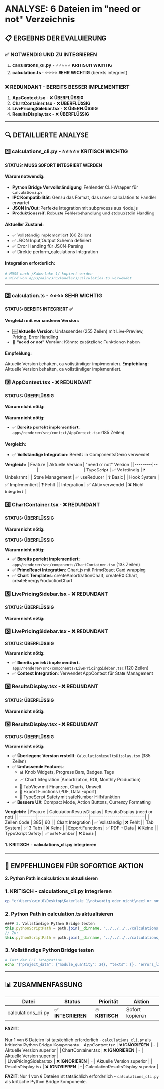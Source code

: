 # ANALYSE: 6 Dateien im "need or not" Verzeichnis

## 📋 **ERGEBNIS DER EVALUIERUNG**

### ✅ **NOTWENDIG UND ZU INTEGRIEREN**

1. **calculations_cli.py** - ⭐⭐⭐⭐⭐ **KRITISCH WICHTIG**
2. **calculation.ts** - ⭐⭐⭐⭐ **SEHR WICHTIG** (bereits integriert)

### ❌ **REDUNDANT - BEREITS BESSER IMPLEMENTIERT**

1. **AppContext.tsx** - ❌ **ÜBERFLÜSSIG**
2. **ChartContainer.tsx** - ❌ **ÜBERFLÜSSIG**
3. **LivePricingSidebar.tsx** - ❌ **ÜBERFLÜSSIG**
4. **ResultsDisplay.tsx** - ❌ **ÜBERFLÜSSIG**

---

## 🔍 **DETAILLIERTE ANALYSE**

### 1️⃣ **calculations_cli.py** - ⭐⭐⭐⭐⭐ **KRITISCH WICHTIG**

#### STATUS: MUSS SOFORT INTEGRIERT WERDEN

#### Warum notwendig:

- **Python Bridge Vervollständigung**: Fehlender CLI-Wrapper für calculations.py
- **IPC Kompatibilität**: Genau das Format, das unser calculation.ts Handler erwartet
- **JSON In/Out**: Perfekte Integration mit subprocess aus Node.js
- **Produktionsreif**: Robuste Fehlerbehandlung und stdout/stdin Handling

#### Aktueller Zustand:
- ✅ Vollständig implementiert (66 Zeilen)
- ✅ JSON Input/Output Schema definiert
- ✅ Error Handling für JSON-Parsing
- ✅ Direkte perform_calculations Integration

#### Integration erforderlich:
```python
# MUSS nach /Kakerlake 1/ kopiert werden
# Wird von apps/main/src/handlers/calculation.ts verwendet
```

---

### 2️⃣ **calculation.ts** - ⭐⭐⭐⭐ **SEHR WICHTIG**

#### STATUS: BEREITS INTEGRIERT ✅

#### Vergleich mit vorhandener Version:
- 🆕 **Aktuelle Version**: Umfassender (255 Zeilen) mit Live-Preview, Pricing, Error Handling
- 📁 **"need or not" Version**: Könnte zusätzliche Funktionen haben
#### Empfehlung: 
Aktuelle Version behalten, da vollständiger implementiert.
**Empfehlung**: Aktuelle Version behalten, da vollständiger implementiert.

### 3️⃣ **AppContext.tsx** - ❌ **REDUNDANT**

#### STATUS: ÜBERFLÜSSIG

#### Warum nicht nötig:

**Warum nicht nötig:**
- ✅ **Bereits perfekt implementiert**: `apps/renderer/src/context/AppContext.tsx` (185 Zeilen)
#### Vergleich:
- ✅ **Vollständige Integration**: Bereits in ComponentsDemo verwendet

**Vergleich:**
| Feature | Aktuelle Version | "need or not" Version |
|---------|------------------|----------------------|
| TypeScript | ✅ Vollständig | ❓ Unbekannt |
| State Management | ✅ useReducer | ❓ Basic |
| Hook System | ✅ Implementiert | ❓ Fehlt |
| Integration | ✅ Aktiv verwendet | ❌ Nicht integriert |
### 4️⃣ **ChartContainer.tsx** - ❌ **REDUNDANT**  

#### STATUS: ÜBERFLÜSSIG

#### Warum nicht nötig:
**STATUS: ÜBERFLÜSSIG**

**Warum nicht nötig:**
- ✅ **Bereits perfekt implementiert**: `apps/renderer/src/components/ChartContainer.tsx` (138 Zeilen)
- ✅ **PrimeReact Integration**: Chart.js mit PrimeReact Card wrapping
- ✅ **Chart Templates**: createAmortizationChart, createROIChart, createEnergyProductionChart
### 5️⃣ **LivePricingSidebar.tsx** - ❌ **REDUNDANT**

#### STATUS: ÜBERFLÜSSIG

#### Warum nicht nötig:
### 5️⃣ **LivePricingSidebar.tsx** - ❌ **REDUNDANT**
**STATUS: ÜBERFLÜSSIG**

**Warum nicht nötig:**
- ✅ **Bereits perfekt implementiert**: `apps/renderer/src/components/LivePricingSidebar.tsx` (120 Zeilen)  
- ✅ **Context Integration**: Verwendet AppContext für State Management
### 6️⃣ **ResultsDisplay.tsx** - ❌ **REDUNDANT**

#### STATUS: ÜBERFLÜSSIG

#### Warum nicht nötig:

### 6️⃣ **ResultsDisplay.tsx** - ❌ **REDUNDANT**
**STATUS: ÜBERFLÜSSIG** 

**Warum nicht nötig:**
- ✅ **Überlegene Version erstellt**: `CalculationResultsDisplay.tsx` (385 Zeilen)
- ✅ **Umfassende Features**: 
  - 📊 Knob Widgets, Progress Bars, Badges, Tags
  - 📈 Chart Integration (Amortization, ROI, Monthly Production)
  - 🎯 TabView mit Finanzen, Charts, Umwelt
  - 💾 Export Functions (PDF, Data Export)
  - 🔢 TypeScript Safety mit safeNumber Hilfsfunktion
- ✅ **Bessere UX**: Compact Mode, Action Buttons, Currency Formatting

**Vergleich:**
| Feature | CalculationResultsDisplay | ResultsDisplay (need or not) |
|---------|--------------------------|----------------------------|
| Zeilen Code | 385 | 60 |
| Chart Integration | ✅ Vollständig | ❌ Fehlt |
| Tab System | ✅ 3 Tabs | ❌ Keine |
| Export Functions | ✅ PDF + Data | ❌ Keine |
| TypeScript Safety | ✅ safeNumber | ❌ Basis |
#### 1. KRITISCH - calculations_cli.py integrieren

---

## 🚀 **EMPFEHLUNGEN FÜR SOFORTIGE AKTION**
#### 2. Python Path in calculation.ts aktualisieren
### **1. KRITISCH - calculations_cli.py integrieren**
```bash
cp "c:\Users\win10\Desktop\Kakerlake 1\notwendig oder nicht\need or not\calculations_cli.py" "c:\Users\win10\Desktop\Kakerlake 1\"
```

### **2. Python Path in calculation.ts aktualisieren**  
```typescript
#### 3. Vollständige Python Bridge testen
this.pythonScriptPath = path.join(__dirname, '../../../../calculations.py');
// Zu:
this.pythonScriptPath = path.join(__dirname, '../../../../calculations_cli.py');
```

### **3. Vollständige Python Bridge testen**
```bash
# Test der CLI Integration
echo '{"project_data": {"module_quantity": 20}, "texts": {}, "errors_list": []}' | python calculations_cli.py
```

---

## 📊 **ZUSAMMENFASSUNG**

| Datei | Status | Priorität | Aktion |
|-------|--------|-----------|---------|
| calculations_cli.py | ✅ **INTEGRIEREN** | 🔥 **KRITISCH** | Sofort kopieren |
#### FAZIT: 
Nur 1 von 6 Dateien ist tatsächlich erforderlich - `calculations_cli.py` als kritische Python Bridge Komponente.
| AppContext.tsx | ❌ **IGNORIEREN** | - | Aktuelle Version superior |
| ChartContainer.tsx | ❌ **IGNORIEREN** | - | Aktuelle Version superior |  
| LivePricingSidebar.tsx | ❌ **IGNORIEREN** | - | Aktuelle Version superior |
| ResultsDisplay.tsx | ❌ **IGNORIEREN** | - | CalculationResultsDisplay superior |

**FAZIT**: Nur 1 von 6 Dateien ist tatsächlich erforderlich - `calculations_cli.py` als kritische Python Bridge Komponente.
